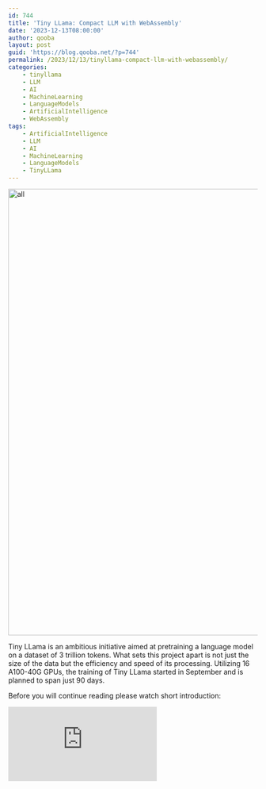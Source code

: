 ```yaml
---
id: 744
title: 'Tiny LLama: Compact LLM with WebAssembly'
date: '2023-12-13T08:00:00'
author: qooba
layout: post
guid: 'https://blog.qooba.net/?p=744'
permalink: /2023/12/13/tinyllama-compact-llm-with-webassembly/
categories:
    - tinyllama
    - LLM
    - AI
    - MachineLearning
    - LanguageModels
    - ArtificialIntelligence
    - WebAssembly
tags:
    - ArtificialIntelligence
    - LLM
    - AI
    - MachineLearning
    - LanguageModels
    - TinyLLama
---
```


<img src="{{ site.relative_url }}assets/images/2023/12/llama.png" alt="all" width="900" />

Tiny LLama is an ambitious initiative aimed at pretraining a language model on 
a dataset of 3 trillion tokens. What sets this project apart is not just 
the size of the data but the efficiency and speed of its processing. 
Utilizing 16 A100-40G GPUs, the training of Tiny LLama started in 
September and is planned to span just 90 days.

Before you will continue reading please watch short introduction: 

<div class="video-container">
    <iframe src="https://www.youtube.com/embed/RDhXRGfeCwk" frameborder="0" allowfullscreen></iframe>
</div>



